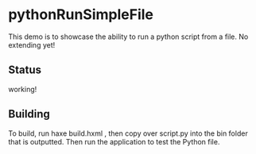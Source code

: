 # pythonRunSimpleFile

This demo is to showcase the ability to run a python script from a file. No extending yet!
## Status

working!
## Building

To build, run haxe build.hxml , then copy over script.py into the bin folder that is outputted. Then run the application to test the Python file.